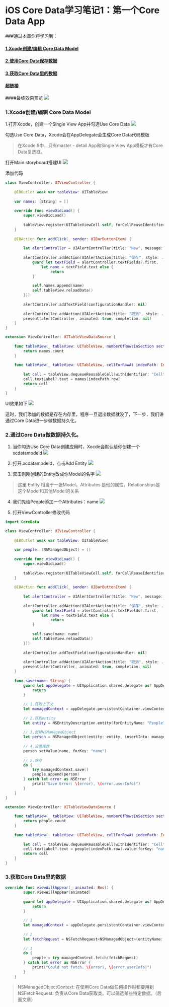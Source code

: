 # iOS Core Data学习笔记1：第一个Core Data App
###通过本章你将学习到：
#### [1.Xcode创建/编辑 Core Data Model](#1)
#### [2.使用Core Data保存数据](#2)
#### [3.获取Core Data里的数据](#3)
#### [超链接](http://www.baidu.com)
####最终效果预览
![](http://blogImage.jgx918.top/2017-12-12-15130641531764.gif)




### <span id="1">1.Xcode创建/编辑 Core Data Model</span>
1.打开Xcode，创建一个Single View App并勾选Use Core Data
![](http://blogImage.jgx918.top/2017-12-12-15130597144276.jpg)

勾选Use Core Data，Xcode会在AppDelegate会生成Core Data代码模板

> 在Xcode 9中，只有master - detail App和Single View App模板才有Core Data复选框。

打开Main.storyboard搭建UI
![](http://blogImage.jgx918.top/2017-12-12-15130609463903.jpg)

添加代码

```swift
class ViewController: UIViewController {
    
    @IBOutlet weak var tableView: UITableView!
    
    var names: [String] = []
    
    override func viewDidLoad() {
        super.viewDidLoad()
        
        tableView.register(UITableViewCell.self, forCellReuseIdentifier: "Cell")
    }
    
    @IBAction func addClick(_ sender: UIBarButtonItem) {
        
        let alertController = UIAlertController(title: "New", message: "输入新名字", preferredStyle: .alert)
        
        alertController.addAction(UIAlertAction(title: "保存", style: .default, handler: { [unowned self] (_) in
            guard let textField = alertController.textFields?.first,
                let name = textField.text else {
                    return
            }
            
            self.names.append(name)
            self.tableView.reloadData()
        }))
        
        alertController.addTextField(configurationHandler: nil)
        
        alertController.addAction(UIAlertAction(title: "取消", style: .cancel, handler: nil))
        present(alertController, animated: true, completion: nil)
    }
}

extension ViewController: UITableViewDataSource {
    
    func tableView(_ tableView: UITableView, numberOfRowsInSection section: Int) -> Int {
        return names.count
    }
    
    func tableView(_ tableView: UITableView, cellForRowAt indexPath: IndexPath) -> UITableViewCell {
            
        let cell = tableView.dequeueReusableCell(withIdentifier: "Cell", for: indexPath)
        cell.textLabel?.text = names[indexPath.row]
        return cell
    }
}
```

UI效果如下
![](http://blogImage.jgx918.top/2017-12-12-15130611452929.gif)

这时，我们添加的数据是存在内存里，程序一旦退出数据就没了，下一步，我们讲通过Core Data进一步做数据持久化。

### <span id="2">2.通过Core Data做数据持久化。</span>

1. 当你勾选Use Core Data创建应用时，Xocde会默认给你创建一个xcdatamodeld
![](http://blogImage.jgx918.top/2017-12-12-15130614782970.jpg)

2. 打开.xcdatamodeld，点击Add Entity
![](http://blogImage.jgx918.top/2017-12-12-15130615849620.jpg)

3. 双击刚刚创建的Entity改成你Model的名字
![](http://blogImage.jgx918.top/2017-12-12-15130617336647.jpg)

> 这里 Entity 相当于一张Model，Attributes 是他的属性，Relationships是这个Model和其他Model的关系

4. 我们先给People添加一个Attributes：name
![](http://blogImage.jgx918.top/2017-12-12-15130621771537.jpg)

5. 打开ViewController修改代码

```swift
import CoreData

class ViewController: UIViewController {
    
    @IBOutlet weak var tableView: UITableView!
    
    var people: [NSManagedObject] = []
    
    override func viewDidLoad() {
        super.viewDidLoad()
        
        tableView.register(UITableViewCell.self, forCellReuseIdentifier: "Cell")
    }
    
    @IBAction func addClick(_ sender: UIBarButtonItem) {
        
        let alertController = UIAlertController(title: "New", message: "输入新名字", preferredStyle: .alert)
        
        alertController.addAction(UIAlertAction(title: "保存", style: .default, handler: { [unowned self] (_) in
            guard let textField = alertController.textFields?.first,
                let name = textField.text else {
                    return
            }
            
            self.save(name: name)
            self.tableView.reloadData()
        }))
        
        alertController.addTextField(configurationHandler: nil)
        
        alertController.addAction(UIAlertAction(title: "取消", style: .cancel, handler: nil))
        present(alertController, animated: true, completion: nil)
    }
    
    func save(name: String) {
        guard let appDelegate = UIApplication.shared.delegate as? AppDelegate else {
            return
        }
        
        // 1.获取上下文
        let managedContext = appDelegate.persistentContainer.viewContext
        
        // 2.获取entity
        let entity = NSEntityDescription.entity(forEntityName: "People", in: managedContext)!
        
        // 3.创建NSManagedObject
        let person = NSManagedObject(entity: entity, insertInto: managedContext)
        
        // 4.设置属性
        person.setValue(name, forKey: "name")
        
        // 5.保存
        do {
            try managedContext.save()
            people.append(person)
        } catch let error as NSError {
            print("Save Error: \(error), \(error.userInfo)")
        }
    }
}

extension ViewController: UITableViewDataSource {
    
    func tableView(_ tableView: UITableView, numberOfRowsInSection section: Int) -> Int {
        return people.count
    }
    
    func tableView(_ tableView: UITableView, cellForRowAt indexPath: IndexPath) -> UITableViewCell {
            
        let cell = tableView.dequeueReusableCell(withIdentifier: "Cell", for: indexPath)
        cell.textLabel?.text = people[indexPath.row].value(forKey: "name") as? String
        return cell
    }
}
```

### <span id="3">3.获取Core Data里的数据</span>

```swift
override func viewWillAppear(_ animated: Bool) {
        super.viewWillAppear(animated)
        
        guard let appDelegate = UIApplication.shared.delegate as? AppDelegate else {
            return
        }
        
        // 1
        let managedContext = appDelegate.persistentContainer.viewContext
        
        // 2
        let fetchRequest = NSFetchRequest<NSManagedObject>(entityName: "People")
        
        // 3
        do {
            people = try managedContext.fetch(fetchRequest)
        } catch let error as NSError {
            print("Could not fetch. \(error), \(error.userInfo)")
        }
    }
```

> NSManagedObjectContext: 在使用Core Data做任何操作时都要用到
> NSFetchRequest: 负责从Core Data获取类。可以筛选某些特定数据。（后面文章）

